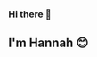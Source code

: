 ### Hi there 👋
## I'm Hannah 😊

<!--
**villarenteHannah/villarenteHannah** is a ✨ _special_ ✨ repository because its `README.md` (this file) appears on your GitHub profile.

Here are some ideas to get you started:

## 🔭 I’m currently working on 
  Front end
HTML
CSS
Bootstrap
React Js
Javascript
Wordpress
Web and App Designing
## 🌱 I’m currently learning React Js

## 📫 Feel free to message me here laluniohannah@gmail.com
## ⚡ Fun fact: 
I'm always hungry 🌯🍜
-->

